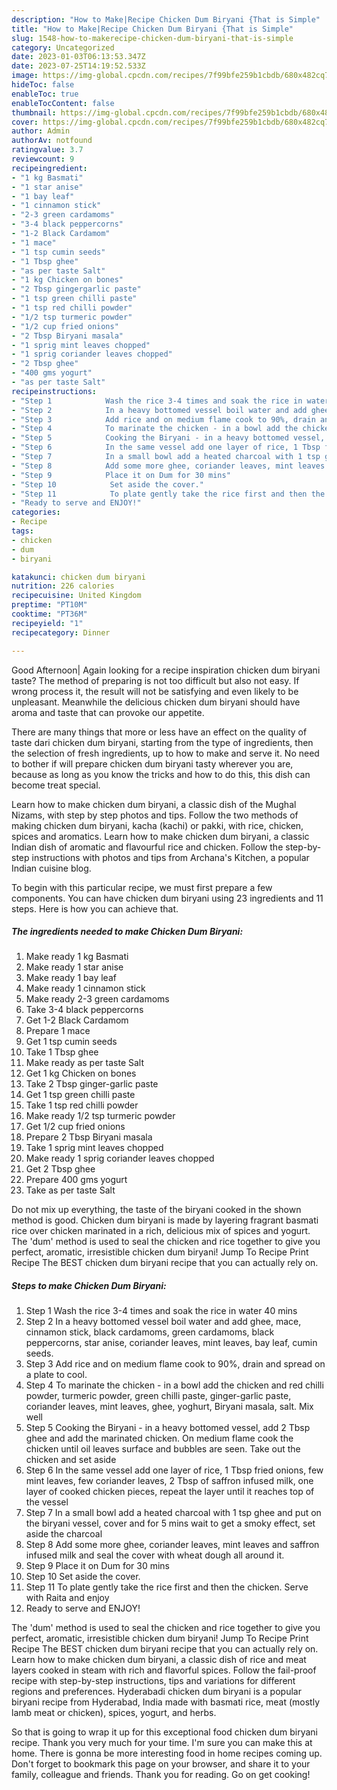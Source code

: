 ```yaml
---
description: "How to Make|Recipe Chicken Dum Biryani {That is Simple"
title: "How to Make|Recipe Chicken Dum Biryani {That is Simple"
slug: 1548-how-to-makerecipe-chicken-dum-biryani-that-is-simple
category: Uncategorized
date: 2023-01-03T06:13:53.347Z
date: 2023-07-25T14:19:52.533Z
image: https://img-global.cpcdn.com/recipes/7f99bfe259b1cbdb/680x482cq70/chicken-dum-biryani-recipe-main-photo.jpg
hideToc: false
enableToc: true
enableTocContent: false
thumbnail: https://img-global.cpcdn.com/recipes/7f99bfe259b1cbdb/680x482cq70/chicken-dum-biryani-recipe-main-photo.jpg
cover: https://img-global.cpcdn.com/recipes/7f99bfe259b1cbdb/680x482cq70/chicken-dum-biryani-recipe-main-photo.jpg
author: Admin
authorAv: notfound
ratingvalue: 3.7
reviewcount: 9
recipeingredient:
- "1 kg Basmati"
- "1 star anise"
- "1 bay leaf"
- "1 cinnamon stick"
- "2-3 green cardamoms"
- "3-4 black peppercorns"
- "1-2 Black Cardamom"
- "1 mace"
- "1 tsp cumin seeds"
- "1 Tbsp ghee"
- "as per taste Salt"
- "1 kg Chicken on bones"
- "2 Tbsp gingergarlic paste"
- "1 tsp green chilli paste"
- "1 tsp red chilli powder"
- "1/2 tsp turmeric powder"
- "1/2 cup fried onions"
- "2 Tbsp Biryani masala"
- "1 sprig mint leaves chopped"
- "1 sprig coriander leaves chopped"
- "2 Tbsp ghee"
- "400 gms yogurt"
- "as per taste Salt"
recipeinstructions:
- "Step 1            Wash the rice 3-4 times and soak the rice in water 40 mins"
- "Step 2            In a heavy bottomed vessel boil water and add ghee, mace, cinnamon stick, black cardamoms, green cardamoms, black peppercorns, star anise, coriander leaves, mint leaves, bay leaf, cumin seeds."
- "Step 3            Add rice and on medium flame cook to 90%, drain and spread on a plate to cool."
- "Step 4            To marinate the chicken - in a bowl add the chicken and red chilli powder, turmeric powder, green chilli paste, ginger-garlic paste, coriander leaves, mint leaves, ghee, yoghurt, Biryani masala, salt. Mix well"
- "Step 5            Cooking the Biryani - in a heavy bottomed vessel, add 2 Tbsp ghee and add the marinated chicken. On medium flame cook the chicken until oil leaves surface and bubbles are seen. Take out the chicken and set aside"
- "Step 6            In the same vessel add one layer of rice, 1 Tbsp fried onions, few mint leaves, few coriander leaves, 2 Tbsp of saffron infused milk, one layer of cooked chicken pieces, repeat the layer until it reaches top of the vessel"
- "Step 7            In a small bowl add a heated charcoal with 1 tsp ghee and put on the biryani vessel, cover and for 5 mins wait to get a smoky effect, set aside the charcoal"
- "Step 8            Add some more ghee, coriander leaves, mint leaves and saffron infused milk and seal the cover with wheat dough all around it."
- "Step 9            Place it on Dum for 30 mins"
- "Step 10            Set aside the cover."
- "Step 11            To plate gently take the rice first and then the chicken. Serve with Raita and enjoy"
- "Ready to serve and ENJOY!"
categories:
- Recipe
tags:
- chicken
- dum
- biryani

katakunci: chicken dum biryani 
nutrition: 226 calories
recipecuisine: United Kingdom
preptime: "PT10M"
cooktime: "PT36M"
recipeyield: "1"
recipecategory: Dinner

---
```



Good Afternoon| Again looking for a recipe inspiration chicken dum biryani taste? The method of preparing is not too difficult but also not easy. If wrong process it, the result will not be satisfying and even likely to be unpleasant. Meanwhile the delicious chicken dum biryani should have aroma and taste that can provoke our appetite.






There are many things that more or less have an effect on the quality of taste dari chicken dum biryani, starting from the type of ingredients, then the selection of fresh ingredients, up to how to make and serve it. No need to bother if will prepare chicken dum biryani tasty wherever you are, because as long as you know the tricks and how to do this, this dish can become treat  special.


Learn how to make chicken dum biryani, a classic dish of the Mughal Nizams, with step by step photos and tips. Follow the two methods of making chicken dum biryani, kacha (kachi) or pakki, with rice, chicken, spices and aromatics. Learn how to make chicken dum biryani, a classic Indian dish of aromatic and flavourful rice and chicken. Follow the step-by-step instructions with photos and tips from Archana&#39;s Kitchen, a popular Indian cuisine blog.


To begin with this particular recipe, we must first prepare a few components. You can have chicken dum biryani using 23 ingredients and 11 steps. Here is how you can achieve that.

<!--inarticleads1-->

##### The ingredients needed to make Chicken Dum Biryani:

1. Make ready 1 kg Basmati
1. Make ready 1 star anise
1. Make ready 1 bay leaf
1. Make ready 1 cinnamon stick
1. Make ready 2-3 green cardamoms
1. Take 3-4 black peppercorns
1. Get 1-2 Black Cardamom
1. Prepare 1 mace
1. Get 1 tsp cumin seeds
1. Take 1 Tbsp ghee
1. Make ready as per taste Salt
1. Get 1 kg Chicken on bones
1. Take 2 Tbsp ginger-garlic paste
1. Get 1 tsp green chilli paste
1. Take 1 tsp red chilli powder
1. Make ready 1/2 tsp turmeric powder
1. Get 1/2 cup fried onions
1. Prepare 2 Tbsp Biryani masala
1. Take 1 sprig mint leaves chopped
1. Make ready 1 sprig coriander leaves chopped
1. Get 2 Tbsp ghee
1. Prepare 400 gms yogurt
1. Take as per taste Salt


Do not mix up everything, the taste of the biryani cooked in the shown method is good. Chicken dum biryani is made by layering fragrant basmati rice over chicken marinated in a rich, delicious mix of spices and yogurt. The &#39;dum&#39; method is used to seal the chicken and rice together to give you perfect, aromatic, irresistible chicken dum biryani! Jump To Recipe Print Recipe The BEST chicken dum biryani recipe that you can actually rely on. 

<!--inarticleads2-->

##### Steps to make Chicken Dum Biryani:

1. Step 1            Wash the rice 3-4 times and soak the rice in water 40 mins
1. Step 2            In a heavy bottomed vessel boil water and add ghee, mace, cinnamon stick, black cardamoms, green cardamoms, black peppercorns, star anise, coriander leaves, mint leaves, bay leaf, cumin seeds.
1. Step 3            Add rice and on medium flame cook to 90%, drain and spread on a plate to cool.
1. Step 4            To marinate the chicken - in a bowl add the chicken and red chilli powder, turmeric powder, green chilli paste, ginger-garlic paste, coriander leaves, mint leaves, ghee, yoghurt, Biryani masala, salt. Mix well
1. Step 5            Cooking the Biryani - in a heavy bottomed vessel, add 2 Tbsp ghee and add the marinated chicken. On medium flame cook the chicken until oil leaves surface and bubbles are seen. Take out the chicken and set aside
1. Step 6            In the same vessel add one layer of rice, 1 Tbsp fried onions, few mint leaves, few coriander leaves, 2 Tbsp of saffron infused milk, one layer of cooked chicken pieces, repeat the layer until it reaches top of the vessel
1. Step 7            In a small bowl add a heated charcoal with 1 tsp ghee and put on the biryani vessel, cover and for 5 mins wait to get a smoky effect, set aside the charcoal
1. Step 8            Add some more ghee, coriander leaves, mint leaves and saffron infused milk and seal the cover with wheat dough all around it.
1. Step 9            Place it on Dum for 30 mins
1. Step 10            Set aside the cover.
1. Step 11            To plate gently take the rice first and then the chicken. Serve with Raita and enjoy
1. Ready to serve and ENJOY!

The &#39;dum&#39; method is used to seal the chicken and rice together to give you perfect, aromatic, irresistible chicken dum biryani! Jump To Recipe Print Recipe The BEST chicken dum biryani recipe that you can actually rely on. Learn how to make chicken dum biryani, a classic dish of rice and meat layers cooked in steam with rich and flavorful spices. Follow the fail-proof recipe with step-by-step instructions, tips and variations for different regions and preferences. Hyderabadi chicken dum biryani is a popular biryani recipe from Hyderabad, India made with basmati rice, meat (mostly lamb meat or chicken), spices, yogurt, and herbs. 

So that is going to wrap it up for this exceptional food chicken dum biryani recipe. Thank you very much for your time. I'm sure you can make this at home. There is gonna be more interesting food in home recipes coming up. Don't forget to bookmark this page on your browser, and share it to your family, colleague and friends. Thank you for reading. Go on get cooking!
